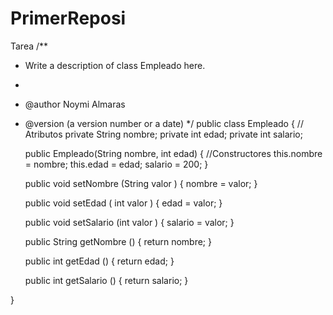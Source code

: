 # PrimerReposi
Tarea
/**
 * Write a description of class Empleado here.
 * 
 * @author Noymi Almaras 
 * @version (a version number or a date)
 */
public class Empleado
{
    // Atributos
    private String nombre;
    private int edad;
    private int salario;

    public Empleado(String nombre, int edad) { //Constructores
        this.nombre = nombre;
        this.edad = edad;
        salario = 200;
    }

    public  void  setNombre (String valor ) {
        nombre = valor;
    }

    public  void  setEdad ( int  valor ) {
        edad = valor;
    } 

    public  void  setSalario (int valor ) {
        salario = valor;
    } 

    public  String  getNombre () {
        return nombre;
    }

    public  int  getEdad () {
        return edad;
    }

    public  int getSalario () {
        return salario;
    }

}
